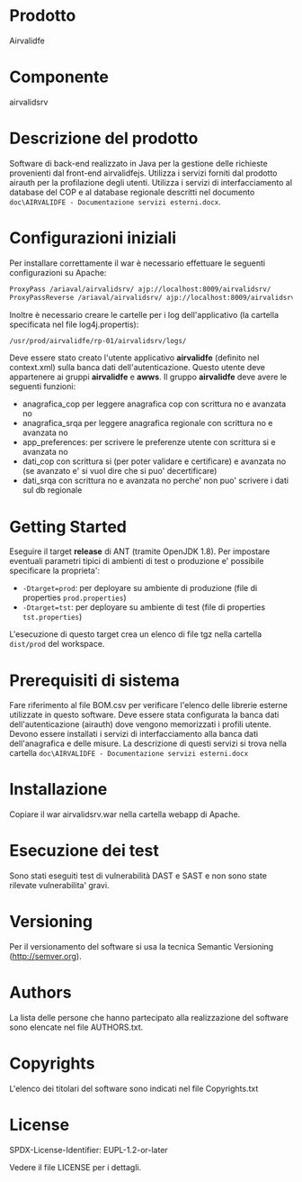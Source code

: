 # Prodotto
Airvalidfe

# Componente
airvalidsrv

# Descrizione del prodotto
Software di back-end realizzato in Java per la gestione delle richieste provenienti dal front-end airvalidfejs.
Utilizza i servizi forniti dal prodotto airauth per la profilazione degli utenti.
Utilizza i servizi di interfacciamento al database del COP e al database regionale descritti nel documento `doc\AIRVALIDFE - Documentazione servizi esterni.docx`.

# Configurazioni iniziali 

Per installare correttamente il war è necessario effettuare le seguenti configurazioni su Apache:

```bash
ProxyPass /ariaval/airvalidsrv/ ajp://localhost:8009/airvalidsrv/
ProxyPassReverse /ariaval/airvalidsrv/ ajp://localhost:8009/airvalidsrv/
```

Inoltre è necessario creare le cartelle per i log dell'applicativo (la cartella specificata nel file log4j.propertis):

```bash
/usr/prod/airvalidfe/rp-01/airvalidsrv/logs/
```

Deve essere stato creato l'utente applicativo **airvalidfe** (definito nel context.xml) sulla banca dati dell'autenticazione. Questo utente deve appartenere ai gruppi **airvalidfe** e **awws**.
Il gruppo **airvalidfe** deve avere le seguenti funzioni:
* anagrafica_cop per leggere anagrafica cop con scrittura no e avanzata no
* anagrafica_srqa per leggere anagrafica regionale con scrittura no e avanzata no
* app_preferences: per scrivere le preferenze utente con scrittura si e avanzata no
* dati_cop con scrittura si (per poter validare e certificare) e avanzata no (se avanzato e' si vuol dire che si puo' decertificare)
* dati_srqa con scrittura no e avanzata no perche' non puo' scrivere i dati sul db regionale

# Getting Started 
Eseguire il target **release** di ANT (tramite OpenJDK 1.8).
Per impostare eventuali parametri tipici di ambienti di test o produzione e' possibile specificare la proprieta':
* `-Dtarget=prod`: per deployare su ambiente di produzione (file di properties `prod.properties`)
* `-Dtarget=tst`: per deployare su ambiente di test (file di properties `tst.properties`)

L'esecuzione di questo target crea un elenco di file tgz nella cartella `dist/prod` del workspace.

# Prerequisiti di sistema 
Fare riferimento al file BOM.csv per verificare l'elenco delle librerie esterne utilizzate in questo software.
Deve essere stata configurata la banca dati dell'autenticazione (airauth) dove vengono memorizzati i profili utente.
Devono essere installati i servizi di interfacciamento alla banca dati dell'anagrafica e delle misure. La descrizione di questi servizi si trova nella cartella `doc\AIRVALIDFE - Documentazione servizi esterni.docx`

# Installazione 
Copiare il war airvalidsrv.war nella cartella webapp di Apache.

# Esecuzione dei test
Sono stati eseguiti test di vulnerabilità DAST e SAST e non sono state rilevate vulnerabilita' gravi.

# Versioning
Per il versionamento del software si usa la tecnica Semantic Versioning (http://semver.org).

# Authors
La lista delle persone che hanno partecipato alla realizzazione del software sono  elencate nel file AUTHORS.txt.

# Copyrights
L'elenco dei titolari del software sono indicati nel file Copyrights.txt

# License 
SPDX-License-Identifier: EUPL-1.2-or-later

Vedere il file LICENSE per i dettagli.







